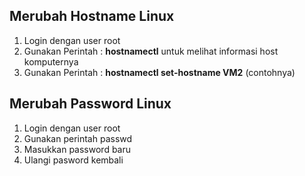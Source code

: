 ## Merubah Hostname Linux

1.  Login dengan user root
2.  Gunakan Perintah : **hostnamectl** untuk melihat informasi host komputernya 
3.  Gunakan Perintah : **hostnamectl set-hostname VM2** (contohnya)

## Merubah Password Linux

1.  Login dengan user root 
2.  Gunakan perintah passwd
3.  Masukkan password baru 
4.  Ulangi pasword kembali
